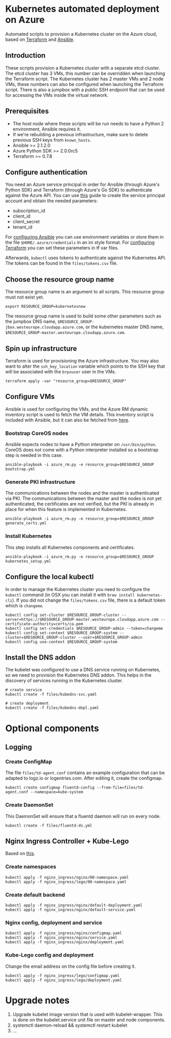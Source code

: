 # Kubernetes automated deployment on Azure

Automated scripts to provision a Kubernetes cluster on the Azure cloud, based on [Terraform](https://www.terraform.io) and [Ansible](https://www.ansible.com).

## Introduction

These scripts provision a Kubernetes cluster with a separate etcd cluster. The etcd cluster has 3 VMs, this number can be overridden when launching the Terraform script. The Kubernetes cluster has 2 master VMs and 2 node VMs, these numbers can also be configured when launching the Terraform script. There is also a jumpbox with a public SSH endpoint that can be used for accessing the VMs inside the virtual network.

## Prerequisites

 * The host node where these scripts will be run needs to have a Python 2 environment, Ansible requires it.
 * If we're rebuilding a previous infrastructure, make sure to delete previous SSH keys from `known_hosts`.
 * Ansible >= 2.1.2.0
 * Azure Python SDK >= 2.0.0rc5
 * Terraform >= 0.7.8

## Configure authentication

You need an Azure service principal in order for Ansible (through Azure's Python SDK) and Terraform (through Azure's Go SDK) to authenticate against the Azure API. You can use [this](https://azure.microsoft.com/en-us/documentation/articles/resource-group-create-service-principal-portal/) guide to create the service principal account and obtain the needed parameters:

 * subscription_id
 * client_id
 * client_secret
 * tenant_id

For [configuring Ansible](https://docs.ansible.com/ansible/guide_azure.html) you can use environment variables or store them in the file `$HOME/.azure/credentials` in an ini style format. For [configuring Terraform](https://www.terraform.io/docs/configuration/variables.html) you can set these parameters in tf var files.

Afterwards, `kubectl` uses tokens to authenticate against the Kubernetes API. The tokens can be found in the `files/tokens.csv` file.

## Choose the resource group name

The resource group name is an argument to all scripts. This resource group must not exist yet.

    export RESOURCE_GROUP=kubernetesnew

The resource group name is used to build some other parameters such as the jumpbox DNS name, `$RESOURCE_GROUP-jbox.westeurope.cloudapp.azure.com`, or the kubernetes master DNS name, `$RESOURCE_GROUP-master.westeurope.cloudapp.azure.com`.

## Spin up infrastructure

Terraform is used for provisioning the Azure infrastructure. You may also want to alter the `ssh_key_location` variable which points to the SSH key that will be associated with the `brpxuser` user in the VMs.

    terraform apply -var "resource_group=$RESOURCE_GROUP"

## Configure VMs

Ansible is used for configuring the VMs, and the Azure RM dynamic inventory script is used to fetch the VM details. This inventory script is included with Ansible, but it can also be fetched from [here](https://github.com/ansible/ansible/blob/devel/contrib/inventory/azure_rm.py).

### Bootstrap CoreOS nodes

Ansible expects nodes to have a Python interpreter on `/usr/bin/python`. CoreOS does not come with a Python interpreter installed so a bootstrap step is needed in this case.

    ansible-playbook -i azure_rm.py -e resource_group=$RESOURCE_GROUP bootstrap.yml

### Generate PKI infrastructure

The communications between the nodes and the master is authenticated via PKI. The communications between the master and the nodes is not yet authenticated, the certificates are not verified, but the PKI is already in place for when this feature is implemented in Kubernetes.

    ansible-playbook -i azure_rm.py -e resource_group=$RESOURCE_GROUP generate_certs.yml

### Install Kubernetes

This step installs all Kubernetes components and certificates.

    ansible-playbook -i azure_rm.py -e resource_group=$RESOURCE_GROUP kubernetes_setup.yml

## Configure the local kubectl

In order to manage the Kubernetes cluster you need to configure the `kubectl` command (in OSX you can install it with `brew install kubernetes-cli`). If you did not change the `files/tokens.csv` file, there is a default token which is `changeme`.

    kubectl config set-cluster $RESOURCE_GROUP-cluster --server=https://$RESOURCE_GROUP-master.westeurope.cloudapp.azure.com --certificate-authority=certs/ca.pem
    kubectl config set-credentials $RESOURCE_GROUP-admin --token=changeme
    kubectl config set-context $RESOURCE_GROUP-system --cluster=$RESOURCE_GROUP-cluster --user=$RESOURCE_GROUP-admin
    kubectl config use-context $RESOURCE_GROUP-system

## Install the DNS addon

The kubelet was configured to use a DNS service running on Kubernetes, so we need to provision the Kubernetes DNS addon. This helps in the discovery of services running in the Kubernetes cluster.

    # create service
    kubectl create -f files/kubedns-svc.yaml

    # create deployment
    kubectl create -f files/kubedns-depl.yaml

# Optional components

## Logging

### Create ConfigMap

The file ```files/td-agent.conf``` contains an example configuration that can be adapted to logz.io or logentries.com.  After editing it, create the configmap.

    kubectl create configmap fluentd-config --from-file=files/td-agent.conf --namespace=kube-system

### Create DaemonSet

This DaemonSet will ensure that a fluentd daemon will run on every node.

    kubectl create -f files/fluentd-ds.yml

## Nginx Ingress Controller + Kube-Lego

Based on [this](https://github.com/jetstack/kube-lego/tree/master/examples/nginx).

### Create namespaces

    kubectl apply -f nginx_ingress/nginx/00-namespace.yaml
    kubectl apply -f nginx_ingress/lego/00-namespace.yaml

### Create default backend

    kubectl apply -f nginx_ingress/nginx/default-deployment.yaml
    kubectl apply -f nginx_ingress/nginx/default-service.yaml

### Nginx config, deployment and service

    kubectl apply -f nginx_ingress/nginx/configmap.yaml
    kubectl apply -f nginx_ingress/nginx/service.yaml
    kubectl apply -f nginx_ingress/nginx/deployment.yaml

### Kube-Lego config and deployment

Change the email address on the config file before creating it.

    kubectl apply -f nginx_ingress/lego/configmap.yaml
    kubectl apply -f nginx_ingress/lego/deployment.yaml


# Upgrade notes

1. Upgrade kubelet image version that is used with kubelet-wrapper. This is done on the kubelet.service unit file on master and node components.
1. systemctl daemon-reload && systemctl restart kubelet
1. ...
